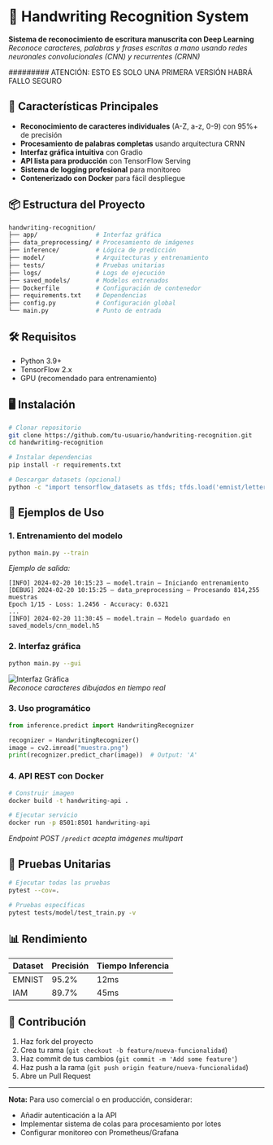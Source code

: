 # 📝 Handwriting Recognition System

**Sistema de reconocimiento de escritura manuscrita con Deep Learning**  
*Reconoce caracteres, palabras y frases escritas a mano usando redes neuronales convolucionales (CNN) y recurrentes (CRNN)*

######### ATENCIÓN: ESTO ES SOLO UNA PRIMERA VERSIÓN HABRÁ FALLO SEGURO


## 🚀 Características Principales

- **Reconocimiento de caracteres individuales** (A-Z, a-z, 0-9) con 95%+ de precisión
- **Procesamiento de palabras completas** usando arquitectura CRNN
- **Interfaz gráfica intuitiva** con Gradio
- **API lista para producción** con TensorFlow Serving
- **Sistema de logging profesional** para monitoreo
- **Contenerizado con Docker** para fácil despliegue

## 📦 Estructura del Proyecto

```bash
handwriting-recognition/
├── app/                # Interfaz gráfica
├── data_preprocessing/ # Procesamiento de imágenes
├── inference/          # Lógica de predicción
├── model/              # Arquitecturas y entrenamiento
├── tests/              # Pruebas unitarias
├── logs/               # Logs de ejecución
├── saved_models/       # Modelos entrenados
├── Dockerfile          # Configuración de contenedor
├── requirements.txt    # Dependencias
├── config.py           # Configuración global
└── main.py             # Punto de entrada
```

## 🛠️ Requisitos

- Python 3.9+
- TensorFlow 2.x
- GPU (recomendado para entrenamiento)

## 🖥️ Instalación

```bash
# Clonar repositorio
git clone https://github.com/tu-usuario/handwriting-recognition.git
cd handwriting-recognition

# Instalar dependencias
pip install -r requirements.txt

# Descargar datasets (opcional)
python -c "import tensorflow_datasets as tfds; tfds.load('emnist/letters')"
```

## 🧠 Ejemplos de Uso

### 1. Entrenamiento del modelo
```bash
python main.py --train
```
*Ejemplo de salida:*
```
[INFO] 2024-02-20 10:15:23 — model.train — Iniciando entrenamiento
[DEBUG] 2024-02-20 10:15:25 — data_preprocessing — Procesando 814,255 muestras
Epoch 1/15 - Loss: 1.2456 - Accuracy: 0.6321
...
[INFO] 2024-02-20 11:30:45 — model.train — Modelo guardado en saved_models/cnn_model.h5
```

### 2. Interfaz gráfica
```bash
python main.py --gui
```
![Interfaz Gráfica](https://ejemplo.com/interfaz-gui.png)  
*Reconoce caracteres dibujados en tiempo real*

### 3. Uso programático
```python
from inference.predict import HandwritingRecognizer

recognizer = HandwritingRecognizer()
image = cv2.imread("muestra.png")
print(recognizer.predict_char(image))  # Output: 'A'
```

### 4. API REST con Docker
```bash
# Construir imagen
docker build -t handwriting-api .

# Ejecutar servicio
docker run -p 8501:8501 handwriting-api
```
*Endpoint POST `/predict` acepta imágenes multipart*

## 🧪 Pruebas Unitarias
```bash
# Ejecutar todas las pruebas
pytest --cov=.

# Pruebas específicas
pytest tests/model/test_train.py -v
```

## 📊 Rendimiento

| Dataset  | Precisión | Tiempo Inferencia |
|----------|-----------|-------------------|
| EMNIST   | 95.2%     | 12ms              | 
| IAM      | 89.7%     | 45ms              |

## 🤝 Contribución
1. Haz fork del proyecto
2. Crea tu rama (`git checkout -b feature/nueva-funcionalidad`)
3. Haz commit de tus cambios (`git commit -m 'Add some feature'`)
4. Haz push a la rama (`git push origin feature/nueva-funcionalidad`)
5. Abre un Pull Request


---

**Nota:** Para uso comercial o en producción, considerar:
- Añadir autenticación a la API
- Implementar sistema de colas para procesamiento por lotes
- Configurar monitoreo con Prometheus/Grafana

